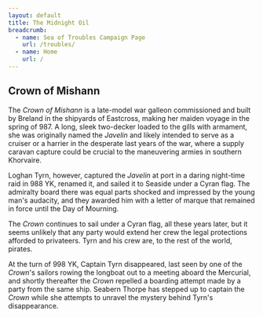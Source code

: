 ```yaml
---
layout: default
title: The Midnight Oil
breadcrumb:
  - name: Sea of Troubles Campaign Page
    url: /troubles/
  - name: Home
    url: /
---
```

## Crown of Mishann

The *Crown of Mishann* is a late-model war galleon commissioned and built by Breland in the shipyards of Eastcross, making her maiden voyage in the spring of 987. A long, sleek two-decker loaded to the gills with armament, she was originally named the *Javelin* and likely intended to serve as a cruiser or a harrier in the desperate last years of the war, where a supply caravan capture could be crucial to the maneuvering armies in southern Khorvaire.

Loghan Tyrn, however, captured the *Javelin* at port in a daring night-time raid in 988 YK, renamed it, and sailed it to Seaside under a Cyran flag. The admiralty board there was equal parts shocked and impressed by the young man's audacity, and they awarded him with a letter of marque that remained in force until the Day of Mourning.

The *Crown* continues to sail under a Cyran flag, all these years later, but it seems unlikely that any party would extend her crew the legal protections afforded to privateers. Tyrn and his crew are, to the rest of the world, pirates.

At the turn of 998 YK, Captain Tyrn disappeared, last seen by one of the *Crown*'s sailors rowing the longboat out to a meeting aboard the Mercurial, and shortly thereafter the *Crown* repelled a boarding attempt made by a party from the same ship. Seabern Thorpe has stepped up to captain the *Crown* while she attempts to unravel the mystery behind Tyrn's disappearance.
